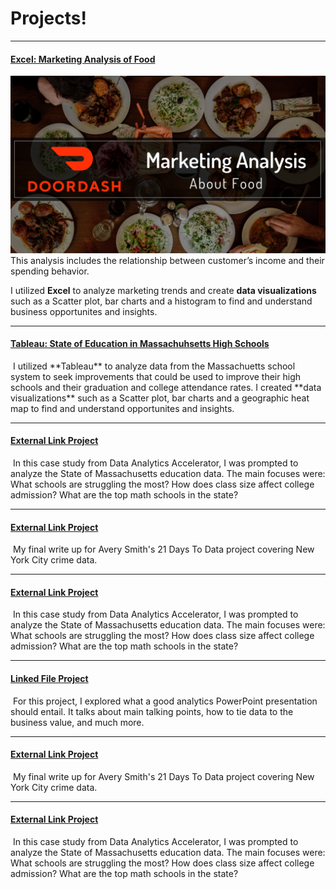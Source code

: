 # Projects!

---
#### [Excel: Marketing Analysis of Food]([Link](https://www.linkedin.com/pulse/doordash-examining-marketing-trends-using-excel-melissa-voda))
[<img src="/images/ddarticle.png"/>](Link)
This analysis includes the relationship between customer’s income and their spending behavior. 

I utilized **Excel** to analyze marketing trends and create **data visualizations** such as a Scatter plot, bar charts and a histogram to find and understand business opportunites and insights.

----
#### [Tableau: State of Education in Massachuhsetts High Schools]([Link]https://www.linkedin.com/pulse/state-education-massachusetts-high-schools-melissa-voda)
<img src=""/> 
I utilized **Tableau** to analyze data from the Massachuetts school system to seek improvements that could be used to improve their high schools and their graduation and college attendance rates. I created **data visualizations** such as a Scatter plot, bar charts and a geographic heat map to find and understand opportunites and insights.

---
#### [External Link Project](Link)
[<img src=""/>](Link)
In this case study from Data Analytics Accelerator, I was prompted to analyze the State of Massachusetts education data. The main focuses were:
What schools are struggling the most?
How does class size affect college admission?
What are the top math schools in the state? 

---
#### [External Link Project](Link)
[<img src=""/>](Link)
My final write up for Avery Smith's 21 Days To Data project covering New York City crime data. 


---
#### [External Link Project](Link)
[<img src=""/>](Link)
In this case study from Data Analytics Accelerator, I was prompted to analyze the State of Massachusetts education data. The main focuses were:
What schools are struggling the most?
How does class size affect college admission?
What are the top math schools in the state? 

----
#### [Linked File Project](/files/name)
<img src=""/> For this project, I explored what a good analytics PowerPoint presentation should entail. It talks about main talking points, how to tie data to the business value, and much more. 

---
#### [External Link Project](Link)
[<img src=""/>](Link)
My final write up for Avery Smith's 21 Days To Data project covering New York City crime data. 


---
#### [External Link Project](Link)
[<img src=""/>](Link)
In this case study from Data Analytics Accelerator, I was prompted to analyze the State of Massachusetts education data. The main focuses were:
What schools are struggling the most?
How does class size affect college admission?
What are the top math schools in the state? 







